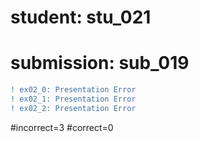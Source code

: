 # student: stu_021
# submission: sub_019

```diff
! ex02_0: Presentation Error
! ex02_1: Presentation Error
! ex02_2: Presentation Error
```
#incorrect=3
#correct=0
